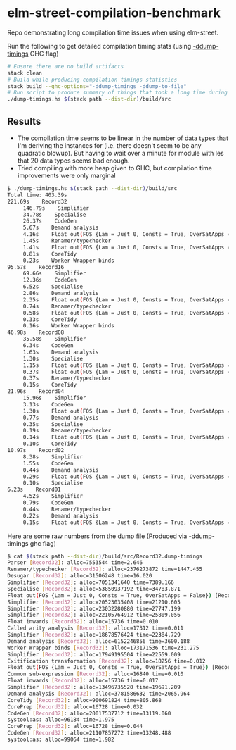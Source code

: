 # elm-street-compilation-benchmark

Repo demonstrating long compilation time issues when using elm-street.

Run the following to get detailed compilation timing stats (using [-ddump-timings](https://downloads.haskell.org/~ghc/latest/docs/html/users_guide/debugging.html#ghc-flag--ddump-timings) GHC flag)

```bash
# Ensure there are no build artifacts
stack clean
# Build while producing compilation timings statistics
stack build --ghc-options="-ddump-timings -ddump-to-file"
# Run script to produce summary of things that took a long time during compilation
./dump-timings.hs $(stack path --dist-dir)/build/src
```

## Results


- The compilation time seems to be linear in the number of data types that I'm deriving the instances for (i.e. there doesn't seem to be any quadratic blowup).
But having to wait over a minute for module with les that 20 data types seems bad enough.
- Tried compiling with more heap given to GHC, but compilation time improvements were only marginal

```bash
$ ./dump-timings.hs $(stack path --dist-dir)/build/src
Total time: 403.39s
221.69s    Record32
     146.79s    Simplifier
     34.78s    Specialise
     26.37s    CodeGen
     5.67s    Demand analysis
     4.16s    Float out(FOS {Lam = Just 0, Consts = True, OverSatApps = True})
     1.45s    Renamer/typechecker
     1.41s    Float out(FOS {Lam = Just 0, Consts = True, OverSatApps = False})
     0.81s    CoreTidy
     0.23s    Worker Wrapper binds
95.57s    Record16
     69.66s    Simplifier
     12.36s    CodeGen
     6.52s    Specialise
     2.86s    Demand analysis
     2.35s    Float out(FOS {Lam = Just 0, Consts = True, OverSatApps = True})
     0.74s    Renamer/typechecker
     0.58s    Float out(FOS {Lam = Just 0, Consts = True, OverSatApps = False})
     0.33s    CoreTidy
     0.16s    Worker Wrapper binds
46.98s    Record08
     35.58s    Simplifier
     6.34s    CodeGen
     1.63s    Demand analysis
     1.30s    Specialise
     1.15s    Float out(FOS {Lam = Just 0, Consts = True, OverSatApps = True})
     0.37s    Float out(FOS {Lam = Just 0, Consts = True, OverSatApps = False})
     0.37s    Renamer/typechecker
     0.15s    CoreTidy
21.96s    Record04
     15.96s    Simplifier
     3.13s    CodeGen
     1.30s    Float out(FOS {Lam = Just 0, Consts = True, OverSatApps = True})
     0.77s    Demand analysis
     0.35s    Specialise
     0.19s    Renamer/typechecker
     0.14s    Float out(FOS {Lam = Just 0, Consts = True, OverSatApps = False})
     0.10s    CoreTidy
10.97s    Record02
     8.38s    Simplifier
     1.55s    CodeGen
     0.44s    Demand analysis
     0.29s    Float out(FOS {Lam = Just 0, Consts = True, OverSatApps = True})
     0.10s    Specialise
6.23s    Record01
     4.52s    Simplifier
     0.79s    CodeGen
     0.44s    Renamer/typechecker
     0.22s    Demand analysis
     0.15s    Float out(FOS {Lam = Just 0, Consts = True, OverSatApps = True})
```

Here are some raw numbers from the dump file (Produced via -ddump-timings ghc flag)


```bash
$ cat $(stack path --dist-dir)/build/src/Record32.dump-timings
Parser [Record32]: alloc=7553544 time=2.646
Renamer/typechecker [Record32]: alloc=2376273872 time=1447.455
Desugar [Record32]: alloc=31506248 time=16.020
Simplifier [Record32]: alloc=7051341640 time=7389.166
Specialise [Record32]: alloc=53850937192 time=34783.871
Float out(FOS {Lam = Just 0, Consts = True, OverSatApps = False}) [Record32]: alloc=1281342488 time=1414.905
Simplifier [Record32]: alloc=20523035408 time=21210.605
Simplifier [Record32]: alloc=23032280880 time=27747.199
Simplifier [Record32]: alloc=22105764912 time=25809.056
Float inwards [Record32]: alloc=15736 time=0.010
Called arity analysis [Record32]: alloc=17312 time=0.011
Simplifier [Record32]: alloc=18678576424 time=22384.729
Demand analysis [Record32]: alloc=6152246856 time=3600.188
Worker Wrapper binds [Record32]: alloc=173171536 time=231.275
Simplifier [Record32]: alloc=17949195504 time=22559.009
Exitification transformation [Record32]: alloc=18256 time=0.012
Float out(FOS {Lam = Just 0, Consts = True, OverSatApps = True}) [Record32]: alloc=4815736640 time=4161.053
Common sub-expression [Record32]: alloc=16840 time=0.010
Float inwards [Record32]: alloc=15736 time=0.017
Simplifier [Record32]: alloc=13496735520 time=19691.209
Demand analysis [Record32]: alloc=3781586632 time=2065.964
CoreTidy [Record32]: alloc=900691824 time=805.868
CorePrep [Record32]: alloc=16728 time=0.032
CodeGen [Record32]: alloc=20017537712 time=13119.060
systool:as: alloc=96184 time=1.975
CorePrep [Record32]: alloc=16728 time=0.044
CodeGen [Record32]: alloc=21107857272 time=13248.488
systool:as: alloc=99064 time=1.982
```
